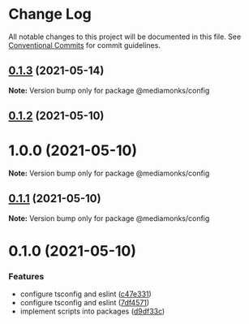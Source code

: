 # Change Log

All notable changes to this project will be documented in this file.
See [Conventional Commits](https://conventionalcommits.org) for commit guidelines.

## [0.1.3](https://github.com/ardakkk/monorepo-mediamonks/compare/@mediamonks/config@0.1.2...@mediamonks/config@0.1.3) (2021-05-14)

**Note:** Version bump only for package @mediamonks/config





## [0.1.2](https://github.com/ardakkk/monorepo-mediamonks/compare/@mediamonks/config@0.1.1...@mediamonks/config@0.1.2) (2021-05-10)



# 1.0.0 (2021-05-10)

**Note:** Version bump only for package @mediamonks/config





## [0.1.1](https://github.com/ardakkk/monorepo-mediamonks/compare/@mediamonks/config@0.1.0...@mediamonks/config@0.1.1) (2021-05-10)

**Note:** Version bump only for package @mediamonks/config





# 0.1.0 (2021-05-10)


### Features

* configure tsconfig and eslint ([c47e331](https://github.com/ardakkk/monorepo-mediamonks/commit/c47e33146132b7f38f299190ed568193c5093349))
* configure tsconfig and eslint ([7df4571](https://github.com/ardakkk/monorepo-mediamonks/commit/7df457116cefcaa0fc3240a62a6b7f93fccf78b1))
* implement scripts into packages ([d9df33c](https://github.com/ardakkk/monorepo-mediamonks/commit/d9df33cd6ad8434fa246172ac54c2dfe3e5492ab))
